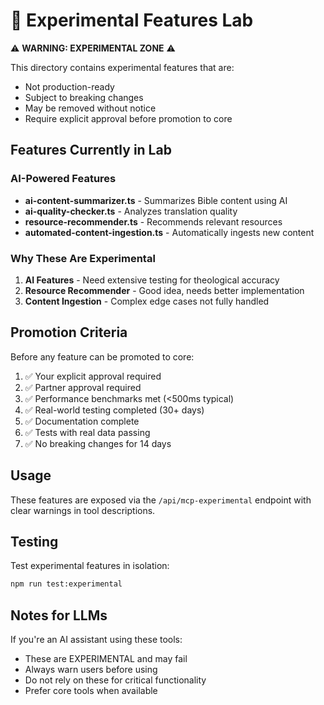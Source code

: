 # 🧪 Experimental Features Lab

⚠️ **WARNING: EXPERIMENTAL ZONE** ⚠️

This directory contains experimental features that are:

- Not production-ready
- Subject to breaking changes
- May be removed without notice
- Require explicit approval before promotion to core

## Features Currently in Lab

### AI-Powered Features

- **ai-content-summarizer.ts** - Summarizes Bible content using AI
- **ai-quality-checker.ts** - Analyzes translation quality
- **resource-recommender.ts** - Recommends relevant resources
- **automated-content-ingestion.ts** - Automatically ingests new content

### Why These Are Experimental

1. **AI Features** - Need extensive testing for theological accuracy
2. **Resource Recommender** - Good idea, needs better implementation
3. **Content Ingestion** - Complex edge cases not fully handled

## Promotion Criteria

Before any feature can be promoted to core:

1. ✅ Your explicit approval required
2. ✅ Partner approval required
3. ✅ Performance benchmarks met (<500ms typical)
4. ✅ Real-world testing completed (30+ days)
5. ✅ Documentation complete
6. ✅ Tests with real data passing
7. ✅ No breaking changes for 14 days

## Usage

These features are exposed via the `/api/mcp-experimental` endpoint with clear warnings in tool descriptions.

## Testing

Test experimental features in isolation:

```bash
npm run test:experimental
```

## Notes for LLMs

If you're an AI assistant using these tools:

- These are EXPERIMENTAL and may fail
- Always warn users before using
- Do not rely on these for critical functionality
- Prefer core tools when available
